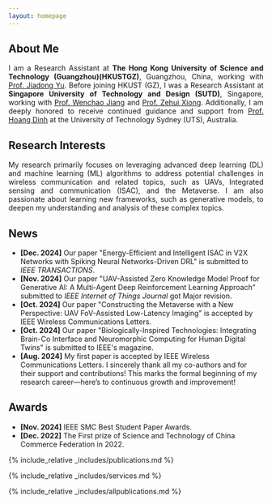 ```yaml
---
layout: homepage
---
```


## About Me
<p style="text-align: justify;">
I am a Research Assistant at <strong>The Hong Kong University of Science and Technology (Guangzhou)(HKUSTGZ)</strong>, Guangzhou, China, working with 
<a href="https://facultyprofiles.hkust-gz.edu.cn/faculty-personal-page/YU-Jiadong/jiadongyu" target="_blank">Prof. Jiadong Yu</a>. Before joining HKUST (GZ), I was a Research Assistant at <strong>Singapore University of Technology and Design (SUTD)</strong>, Singapore, working with 
<a href="https://istd.sutd.edu.sg/people/faculty/jiang-wenchao/" target="_blank">Prof. Wenchao Jiang</a> and <a href="https://sites.google.com/view/zehuixiong" target="_blank">Prof. Zehui Xiong</a>.
Additionally, I am deeply honored to receive continued guidance and support from <a href="https://sites.google.com/view/dinh-thai-hoang/" target="_blank">Prof. Hoang Dinh</a> at the University of Technology Sydney (UTS), Australia.
</p>

## Research Interests
<p style="text-align: justify;">
My research primarily focuses on leveraging advanced deep learning (DL) and machine learning (ML) algorithms to address potential challenges in wireless communication and related topics, such as UAVs, Integrated sensing and communication (ISAC), and the Metaverse. I am also passionate about learning new frameworks, such as generative models, to deepen my understanding and analysis of these complex topics.
</p>

## News
- **[Dec. 2024]** Our paper "Energy-Efficient and Intelligent ISAC in V2X Networks with Spiking Neural Networks-Driven DRL" is submitted to *IEEE TRANSACTIONS*.
- **[Nov. 2024]** Our paper "UAV-Assisted Zero Knowledge Model Proof for Generative AI: A Multi-Agent Deep Reinforcement Learning Approach" submitted to *IEEE Internet of Things Journal* got Major revision.
- **[Oct. 2024]** Our paper "Constructing the Metaverse with a New Perspective: UAV FoV-Assisted Low-Latency Imaging" is accepted by IEEE Wireless Communications Letters.
- **[Oct. 2024]** Our paper "Biologically-Inspired Technologies: Integrating Brain-Co Interface and Neuromorphic Computing for Human Digital Twins" is submitted to IEEE's magazine.
- **[Aug. 2024]** My first paper is accepted by IEEE Wireless Communications Letters. I sincerely thank all my co-authors and for their support and contributions! This marks the formal beginning of my research career—here’s to continuous growth and improvement!

## Awards
- **[Nov. 2024]** IEEE SMC Best Student Paper Awards.
- **[Dec. 2022]** The First prize of Science and Technology of China Commerce Federation in 2022.


{% include_relative _includes/publications.md %}

{% include_relative _includes/services.md %}

{% include_relative _includes/allpublications.md %}
